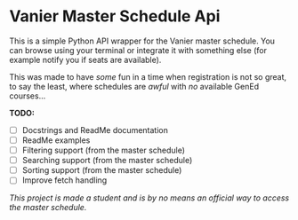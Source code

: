 # Vanier Master Schedule Api

This is a simple Python API wrapper for the Vanier master schedule. You can browse using your terminal or integrate it with something else (for example notify you if seats are available).

This was made to have *some* fun in a time when registration is not so great, to say the least, where schedules are *awful* with *no* available GenEd courses...

**TODO:**
- [ ] Docstrings and ReadMe documentation
- [ ] ReadMe examples
- [ ] Filtering support (from the master schedule)
- [ ] Searching support (from the master schedule)
- [ ] Sorting support (from the master schedule)
- [ ] Improve fetch handling

*This project is made a student and is by no means an official way to access the master schedule.*
